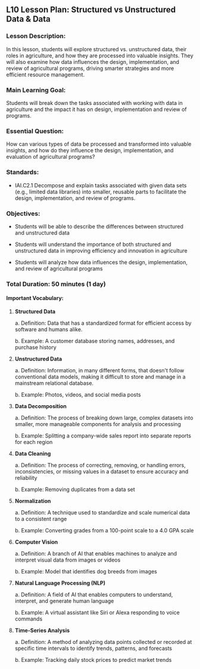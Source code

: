 ## L10 Lesson Plan: Structured vs Unstructured Data & Data
### Lesson Description:
In this lesson, students will explore structured vs. unstructured data, their roles in agriculture, and how they are processed into valuable insights. They will also examine how data influences the design, implementation, and review of agricultural programs, driving smarter strategies and more efficient resource management.  

### Main Learning Goal:
Students will break down the tasks associated with working with data in agriculture and the impact it has on design, implementation and review of programs.  

### Essential Question:
How can various types of data be processed and transformed into valuable insights, and how do they influence the design, implementation, and evaluation of agricultural programs?  

### Standards:

- IAI.C2.1 Decompose and explain tasks associated with given data sets (e.g., limited data libraries) into smaller, reusable parts to facilitate the design, implementation, and review of programs.

### Objectives:

- Students will be able to describe the differences between structured and unstructured data 

- Students will understand the importance of both structured and unstructured data in improving efficiency and innovation in agriculture 

- Students will analyze how data influences the design, implementation, and review of agricultural programs


### Total Duration: 50 minutes (1 day)

#### Important Vocabulary:

1. **Structured Data**

    a.	Definition: Data that has a standardized format for efficient access by software and humans alike.

    b.	Example: A customer database storing names, addresses, and purchase history

2.	**Unstructured Data**

    a.	Definition: Information, in many different forms, that doesn't follow conventional data models, making it difficult to store and manage in a mainstream relational database.

    b.	Example: Photos, videos, and social media posts

3.	**Data Decomposition**

    a.	Definition: The process of breaking down large, complex datasets into smaller, more manageable components for analysis and processing

    b.	Example: Splitting a company-wide sales report into separate reports for each region

4.	**Data Cleaning**

    a.	Definition: The process of correcting, removing, or handling errors, inconsistencies, or missing values in a dataset to ensure accuracy and reliability

    b.	Example: Removing duplicates from a data set

5.	**Normalization**

    a.	Definition: A technique used to standardize and scale numerical data to a consistent range

    b.	Example: Converting grades from a 100-point scale to a 4.0 GPA scale

6.	**Computer Vision**

    a.	Definition: A branch of AI that enables machines to analyze and interpret visual data from images or videos

    b.	Example: Model that identifies dog breeds from images

7.	**Natural Language Processing (NLP)**

    a.	Definition: A field of AI that enables computers to understand, interpret, and generate human language

    b.	Example:  A virtual assistant like Siri or Alexa responding to voice commands

8.	**Time-Series Analysis**

    a.	Definition: A method of analyzing data points collected or recorded at specific time intervals to identify trends, patterns, and forecasts

    b.	Example: Tracking daily stock prices to predict market trends



